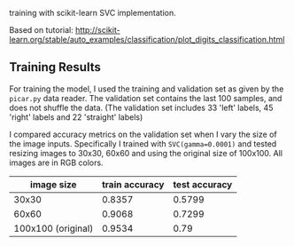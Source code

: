 training with scikit-learn SVC implementation.

Based on tutorial: http://scikit-learn.org/stable/auto_examples/classification/plot_digits_classification.html

## Training Results

For training the model, I used the training and validation set as given by the `picar.py` data reader. The validation set contains the last 100 samples, and does not shuffle the data. (The validation set includes 33 'left' labels, 45 'right' labels and 22 'straight' labels)

I compared accuracy metrics on the validation set when I vary the size of the image inputs. Specifically I trained with `SVC(gamma=0.0001)` and tested resizing images to 30x30, 60x60 and using the original size of 100x100. All images are in RGB colors.

| image size         | train accuracy | test accuracy |
|--------------------|----------------|---------------|
| 30x30              | 0.8357         | 0.5799        |
| 60x60              | 0.9068         | 0.7299        |
| 100x100 (original) | 0.9534         | 0.79          |
